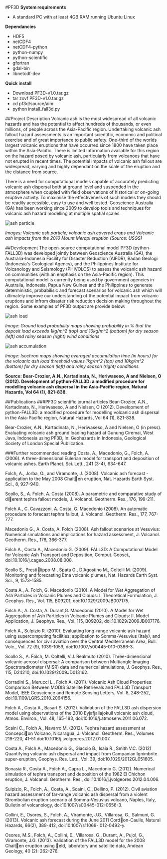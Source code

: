 #PF3D
**System requirements**
* A standard PC with at least 4GB RAM running Ubuntu Linux

**Dependancies**
* HDF5
* netCDF4
* netCDF4-python
* python-numpy
* python-scientific
* gfortran
* gdal-bin
* libnetcdf-dev

**Quick install**
* Download PF3D-v1.0.tar.gz
* tar zxvf PF3D-v1.0.tar.gz
* cd pf3d/source/aim
* python install_fall3d.py

##Project Description
Volcanic ash is the most widespread of all volcanic hazards and has the potential to affect hundreds of thousands, or even millions, of people across the Asia-Pacific region. Undertaking volcanic ash fallout hazard assessments is an important scientific, economic and political exercise and of great importance to public safety. One-third of the worlds largest volcanic eruptions that have occurred since 1800 have taken place within the Asia-Pacific. There is limited information available for this region on the hazard posed by volcanic ash, particularly from volcanoes that have not erupted in recent times. The potential impacts of volcanic ash fallout are widespread, varying and highly dependant on the scale of the eruption and the distance from source.

There is a need for computational models capable of accurately predicting volcanic ash dispersal both at ground level and suspended in the atmosphere when coupled with field observations of historical or on-going eruptive activity. To maximise the effectiveness of such models they should be readily accessible, easy to use and well tested. Geoscience Australia (GA) has been working since 2009 to develop tools and techniques for volcanic ash hazard modelling at multiple spatial scales.  

![ash particle](https://github.com/GeoscienceAustralia/PF3D/blob/master/images/ash_impacts.jpg)

*Images: Volcanic ash particle; volcanic ash covered crops and Volcanic ash impacts from the 2010 Mount Merapi eruption (Source: USGS)*

##Development 
The open-source computational model PF3D (python-FALL3D) was developed jointly between Geoscience Australia (GA), the Australia-Indonesia Facility for Disaster Reduction (AIFDR), Badan Geologi (Indonesia's Geological Agency), and the Philippines Institute for Volcanology and Seismology (PHIVOLCS) to assess the volcanic ash hazard on communities (with an emphasis on the Asia-Pacific region). This computational model is currenlty being used by government agencies in Australia, Indonesia, Papua New Guinea and the Philippines to generate deterministic, probabilisic and forecast scenarios for volcanic ash which will ultimately improve our understanding of the potential impact from volcanic eruptions and infrom disaster risk reduction decision making throughout the region. Some examples of PF3D output are provide below:

![ash load](https://github.com/GeoscienceAustralia/PF3D/blob/master/images/ash_load.jpg)

*Image: Ground load probability maps showing probability in % that the deposit load exceeds 1kg/m^2 (top) and 10kg/m^2 (bottom) for dry season (left) and rainy season (right) wind conditions* 

![ash accumulation](https://github.com/GeoscienceAustralia/PF3D/blob/master/images/ash_accumulation.jpg)

*Image: Isochron maps showing averaged accumulation time (in hours) for the volcanic ash load threshold values 1kg/m^2 (top) and 10kg/m^2 (bottom) for dry season (left) and rainy season (right) conditions.* 

**Source: Bear-Crozier, A.N., Kartadinata, N., Heriwaseso, A and Nielsen, O (2012). Development of python-FALL3D: a modified procedure for modelling volcanic ash dispersal in the Asia-Pacific region, Natural Hazards, Vol 64 (1), 821-838.** 

##Publications
###PF3D scientific journal articles
Bear-Crozier, A.N., Kartadinata, N., Heriwaseso, A and Nielsen, O (2012). Development of python-FALL3D: a modified procedure for modelling volcanic ash dispersal in the Asia-Pacific region, Natural Hazards, Vol 64 (1), 821-838.

Bear-Crozier, A.N., Kartadinata, N., Heriwaseso, A and Nielsen, O (in press). Evaluating volcanic ash ground loading hazard at Gunung Ciremai, West Java, Indonesia using PF3D, In: Geohazards in Indonesia, Geological Society of London Special Publication.

###Further recommended reading
Costa, A., Macedonio, G., Folch, A. (2006). A three-dimensional Eulerian model for transport and
deposition of volcanic ashes. Earth Planet. Sci. Lett., 241 (3-4), 634-647.

Folch, A., Jorba, O., and Viramonte, J. (2008). Volcanic ash forecast - application to the May 2008
Chaiten eruption, Nat. Hazards Earth Syst. Sci., 8, 927-940.

Scollo, S., A. Folch, A. Costa (2008). A parametric and comparative study of dierent tephra
fallout models, J. Volcanol. Geotherm. Res., 176, 199-211.

Folch A., C. Cavazzoni, A. Costa, G. Macedonio (2008). An automatic procedure to forecast tephra
fallout, J. Volcanol. Geotherm. Res., 177, 767-777.

Macedonio G., A. Costa, A. Folch (2008). Ash fallout scenarios at Vesuvius: Numerical simulations
and implications for hazard assessment, J. Volcanol. Geotherm. Res., 178, 366-377.

Folch A., Costa A., Macedonio G. (2009). FALL3D: A Computational Model for Volcanic Ash
Transport and Deposition, Comput. Geosci., doi:10.1016/j.cageo.2008.08.008.

Scollo S., Prestilippo M., Spata G., D'Agostino M., Coltelli M. (2009). Monitoring and forecasting
Etna volcanic plumes, Nat. Hazards Earth Syst. Sci., 9, 1573-1585.

Costa A., A. Folch, G. Macedonio (2010). A Model for Wet Aggregation of Ash Particles in
Volcanic Plumes and Clouds: I. Theoretical Formulation, J. Geophys. Res., Vol. 115, B09201,
doi:10.1029/2009JB007175.

Folch A., A. Costa, A. Durant,G. Macedonio (2010). A Model for Wet Aggregation of Ash Particles
in Volcanic Plumes and Clouds: II. Model Application, J. Geophys. Res., Vol. 115, B09202,
doi:10.1029/2009JB007176.

Folch A., Sulpizio R. (2010). Evaluating long-range volcanic ash hazard using supercomputing facilities:
application to Somma-Vesuvius (Italy), and consequences for civil aviation over the Central
Mediterranean Area, Bull. Volc., Vol. 72 (9), 1039-1059, doi:10.1007/s00445-010-0386-3.

Scollo S., A. Folch, M. Coltelli, V.J. Realmuto (2010). Three-dimensional volcanic aerosol dispersal:
A comparison between Multiangle Imaging Spectroradiometer (MISR) data and numerical
simulations, J. Geophys. Res., 115, D24210, doi:10.1029/2009JD013162.

Corradini S., Merucci L., Folch A. (2011). Volcanic Ash Cloud Properties: Comparison Between
MODIS Satellite Retrievals and FALL3D Transport Model, IEEE Geoscience and Remote Sensing
Letters, Vol. 8, 248-252, doi:10.1109/LGRS.2010.2064156.

Folch A., Costa A., Basart S. (2012). Validation of the FALL3D ash dispersion model using observations
of the 2010 Eyjafjallajokull volcanic ash cloud, Atmos. Environ., Vol. 48, 165-183,
doi:10.1016/j.atmosenv.2011.06.072.

Scaini C., Folch A., Navarro M. (2012). Tephra hazard assessment at Concepcion Volcano, Nicaragua,
J. Volcanol. Geotherm. Res., Volumes 219-220, 41-51 doi:10.1016/j.jvolgeores.2012.01.007.

Costa A., Folch A., Macedonio G., Giaccio B., Isaia R., Smith V.C. (2012) Quantifying volcanic
ash dispersal and impact from Campanian Ignimbrite super-eruption, Geophys. Res. Lett., Vol.
39, doi:10.1029/2012GL051605.

Bonasia R., Costa A., Folch A., Capra L., Macedonio G. (2012). Numerical simulation of tephra
transport and deposition of the 1982 El Chichon eruption, J. Volcanol. Geotherm. Res., doi:10.1016/j.jvolgeores.2012.04.006.

Sulpizio, R., Folch, A., Costa, A., Scaini, C., Dellino, P. (2012). Civil aviation hazard assessment of
far-range volcanic ash dispersal from a violent Strombolian eruption scenario at Somma-Vesuvius
volcano, Naples, Italy, Bulletin of volcanology, doi:10.1007/s00445-012-0656-3.

Collini, E., Osores, S., Folch, A., Viramonte, J.G., Villarosa, G., Salmuni, G. (2013). Volcanic ash
forecast during the June 2011 Cordon-Caulle, Natural Hazards, 66(2), 389-412, doi:10.1007/s11069-
012-0492-y.

Osores, M.S., Folch, A., Collini, E., Villarosa, G., Durant, A., Pujol, G., Viramonte, J.G. (2013).
Validation of the FALL3D model for the 2008 Chaiten eruption using eld, laboratory and satellite
data, Andean Geology, 40 (2): 262-276.
